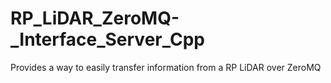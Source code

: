 # RP_LiDAR_ZeroMQ-_Interface_Server_Cpp
Provides a way to easily transfer information from a RP LiDAR over ZeroMQ
